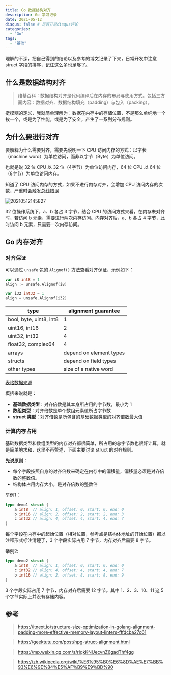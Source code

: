 ```yaml
---
title: Go 数据结构对齐
description: Go 学习记录
date: 2021-05-12
disqus: false # 是否开启disqus评论
categories:
  - "Go"
tags:
  - "基础"
---
```


<!--more-->

理解的不深，把自己得到的结论以及参考的博文记录了下来，日常开发中注意 struct 字段的排序，记住这么多也足够了。

## 什么是数据结构对齐
> 维基百科：数据结构对齐是代码编译后在内存的布局与使用方式。包括三方面内容：数据对齐、数据结构填充（padding）与包入（packing）。

挺模糊的定义，我就简单理解为：数据在内存中的存储位置，不是那么单纯地一个挨一个，或是为了性能，或是为了安全，产生了一系列分布规则。

## 为什么要进行对齐

要解释为什么需要对齐，需要先说明一下 CPU 访问内存的方式：以字长（machine word）为单位访问，而非以字节（Byte）为单位访问。

也就是说 32 位 CPU 以 32 位（4字节）为单位访问内存，64 位 CPU 以 64 位（8字节）为单位访问内存。

知道了 CPU 访问内存的方式，如果不进行内存对齐，会增加 CPU 访问内存的次数，严重时会触发[总线错误](https://zh.wikipedia.org/wiki/%E6%80%BB%E7%BA%BF%E9%94%99%E8%AF%AF)

<!-- ![20210511150515](http://pic.zero-tt.fun/note/20210511150515.png) -->
![20210512145827](http://pic.zero-tt.fun/note/20210512145827.png)

32 位操作系统下，a、b 各占 3 字节，结合 CPU 的访问方式来看，在内存未对齐时，若访问 b 元素，需要进行两次内存访问。内存对齐后，a、b 各占 4 字节，此时访问 b 元素，只需要一次内存访问。

## Go 内存对齐

### 对齐保证
可以通过 `unsafe` 包的 `Alignof()` 方法查看对齐保证，示例如下：
```go
var i8 int8 = 1
align := unsafe.Alignof(i8)

var i32 int32 = 1
align = unsafe.Alignof(i32)
```

|type                      |alignment guarantee|
|------                    |------|
|bool, byte, uint8, int8   |1|
|uint16, int16             |2|
|uint32, int32             |4|
|float32, complex64        |4|
|arrays                    |depend on element types|
|structs                   |depend on field types|
|other types               |size of a native word|
[表格数据来源](https://go101.org/article/memory-layout.html)

概括来说就是：
* **基础数据类型**：对齐倍数是其本身所占用的字节数，最小为 1
* **数组类型**：对齐倍数是单个数组元素值所占字节数
* **struct 类型**：对齐倍数是所包含的基础数据类型的对齐倍数最大值

### 计算内存占用
基础数据类型和数组类型的内存对齐都很简单，所占用的总字节数也很好计算，就是简单地求和，这里不再赘述，下面主要讨论 struct 的对齐规则。

**先说原则**：
* 每个字段按照自身的对齐倍数来确定在内存中的偏移量，偏移量必须是对齐倍数的整数倍。
* 结构体占用内存大小，是对齐倍数的整数倍

举例1：
```go
type demo1 struct {
    a int8  // align: 1, offset: 0, start: 0, end: 0
    b int16 // align: 2, offset: 2, start: 2, end: 3
    c int32 // align: 4, offset: 4, start: 4, end: 7
}
```
每个字段在内存中的起始位置（相对位置，参考点是结构体地址的开始位置）都以注释形式标注清楚了，3 个字段实际占用 7 字节，内存对齐后需要 8 字节。

举例2:
```go
type demo2 struct {
    a int8  // align: 1, offset: 0, start: 0, end: 0
    c int32 // align: 4, offset: 4, start: 4, end: 7
    b int16 // align: 2, offset: 8, start: 8, end: 9
}
```
3 个字段实际占用 7 字节，内存对齐后需要 12 字节。其中 1、2、3、10、11 这 5 个字节实际上并没有存储内容。


## 参考
> https://itnext.io/structure-size-optimization-in-golang-alignment-padding-more-effective-memory-layout-linters-fffdcba27c61

> https://geektutu.com/post/hpg-struct-alignment.html

> https://mp.weixin.qq.com/s/rIqkKNUecvnZ6gadThf4gg

> https://zh.wikipedia.org/wiki/%E6%95%B0%E6%8D%AE%E7%BB%93%E6%9E%84%E5%AF%B9%E9%BD%90
